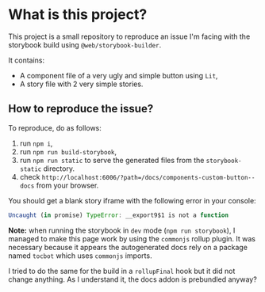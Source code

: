 # What is this project?

This project is a small repository to reproduce an issue I'm facing with the storybook build using `@web/storybook-builder`.

It contains:

- A component file of a very ugly and simple button using `Lit`,
- A story file with 2 very simple stories.

## How to reproduce the issue?

To reproduce, do as follows:

1. run `npm i`,
2. run `npm run build-storybook`,
3. run `npm run static` to serve the generated files from the `storybook-static` directory.
4. check `http://localhost:6006/?path=/docs/components-custom-button--docs` from your browser.

You should get a blank story iframe with the following error in your console:

```js
Uncaught (in promise) TypeError: __export9$1 is not a function
```

**Note:** when running the storybook in `dev` mode (`npm run storybook`), I managed to make this page work by using the `commonjs` rollup plugin. It was necessary because it appears the autogenerated docs rely on a package named `tocbot` which uses `commonjs` imports.

I tried to do the same for the build in a `rollupFinal` hook but it did not change anything. As I understand it, the docs addon is prebundled anyway?
